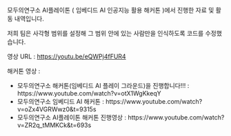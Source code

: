 모두의연구소 AI플레이톤 ( 임베디드 AI 인공지능 활용 해커톤 )에서 진행한 자료 및 활동 내역입니다.

저희 팀은 사각형 범위를 설정해 그 범위 안에 있는 사람만을 인식하도록 코드를 수정했습니다.

영상 URL : https://youtu.be/eQWPj4fFUR4

해커톤 영상 : 
<ul>
  <li>
모두의연구소 해커톤(임베디드 AI 플레이 그라운드)을 진행합니다!!! : https://www.youtube.com/watch?v=otX1WgKkeqY
  </li>
  <li>
모두의연구소 임베디드 AI 해커톤 : https://www.youtube.com/watch?v=oZx4VGRWwz0&t=9315s
  </li>
  <li>
모두의연구소 AI플레이톤 해커톤 진행영상 : https://www.youtube.com/watch?v=ZR2q_tMMKCk&t=693s
  </li>
</ul>
